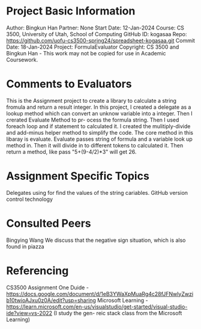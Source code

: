 ﻿# Project Basic Information
Author: Bingkun Han
Partner: None
Start Date: 12-Jan-2024
Course: CS 3500, University of Utah, School of Computing
GitHub ID: kogasaa
Repo: https://github.com/uofu-cs3500-spring24/spreadsheet-kogasaa.git
Commit Date: 18-Jan-2024
Project: FormulaEvaluator
Copyright: CS 3500 and Bingkun Han - This work may not be copied for use in Academic Coursework.

# Comments to Evaluators
This is the Assignment project to create a library to calculate a string fromula and return a result integer. In this project, I
created a delegate as a lookup method which can convert an unknow variable into a integer. Then I crerated Evaluate Method to pr-
ocess the formula string. Then I used foreach loop and if statement to calculated it. I created the mulitiply-divide and add-minus
helper method to simplify the code. The core method in this libaray is evaluate. Evaluate passes string of formula and a variable 
look up method in. Then it will divide in to different tokens to calculated it. Then return a method, like pass "5+(9-4/2)*3" will
get 26.

# Assignment Specific Topics
Delegates using for find the values of the string cariables.
GitHub version control technology

# Consulted Peers
Bingying Wang We discuss that the negative sign situation, which is also found in piazza

# Referencing
CS3500 Assignment One Duide - https://docs.google.com/document/d/1eB3YWaXpMuaRg4c28fJFNwlyZwzib10twioAJxu0z0A/edit?usp=sharing
Microsoft Learning - https://learn.microsoft.com/en-us/visualstudio/get-started/visual-studio-ide?view=vs-2022 (I study the gen-
reic stack class from the Microsoft Learning)